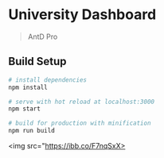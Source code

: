 # University Dashboard

> AntD Pro 

## Build Setup

``` bash
# install dependencies
npm install

# serve with hot reload at localhost:3000
npm start

# build for production with minification
npm run build
``` 
<img src="https://ibb.co/F7nqSxX>